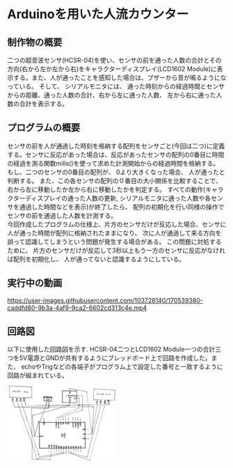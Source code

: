 # Arduinoを用いた人流カウンター

## 制作物の概要
二つの超音波センサ(HCSR-04)を使い、センサの前を通った人数の合計とその方向(右から左か左から右)をキャラクターディスプレイ(LCD1602 Module)に表示する。また、人が通ったことを感知した場合は、ブザーから音が鳴るようになっている。 そして、 シリアルモニタには、 通った時刻からの経過時間とセンサからの距離、通った人数の合計、右から左に通った人数、 左から右に通った人数の合計を表示する。

## プログラムの概要
センサの前を人が通過した時刻を格納する配列をセンサごと(今回は二つ)に定義する。センサに反応があった場合は、反応があったセンサの配列の0番目に時間の経過を測る関数mills()を使って求めた計測開始からの経過時間を格納する。 もし、二つのセンサの0番目の配列が、 0より大きくなった場合、 人が通ったと判断する。 また、この各センサの配列の０番目の大小関係を比較することで、 右から左に移動したか左から右に移動したかを判定する。 すべての動作(キャラクターディスプレイの通った人数の更新, シリアルモニタに通った人数や各センサを通過した時間などを表示)が終了したら、 配列の初期化を行い同様の操作でセンサの前を通過した人数を計測する。<br>
今回作成したプログラムの仕様上、片方のセンサだけが反応した場合、センサに人が通った時間が配列に格納されたままになり、 次に人が通過して来る方向を誤って認識してしまうという問題が発生する場合がある。 この問題に対処するために、 片方のセンサだけが反応して3秒以上もう一方のセンサに反応がなければ配列を初期化し、 人が通ってないと認識するようにしている。

## 実行中の動画
https://user-images.githubusercontent.com/103728140/170539380-caddfd80-9b3a-4af9-9ca2-6602cd313c4e.mp4

## 回路図
以下に使用した回路図を示す.
HCSR-04二つとLCD1602 Module一つの合計三つを5V電源とGNDが共有するようにブレッドボード上で回路を作成した。また、 echoやTrigなどの各端子がプログラム上で設定した番号と一致するように回路が組まれている。

<img src="https://github.com/sanoyuuto/People-flow/blob/master/%E5%9B%9E%E8%B7%AF%E5%9B%B3.png" width="50%" />

